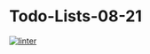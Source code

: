 # Todo-Lists-08-21
 [![linter](https://github.com/EmilyJette/Todo-List-08-21/workflows/linter/badge.svg)](https://github.com/marketplace/actions/super-linter)      

